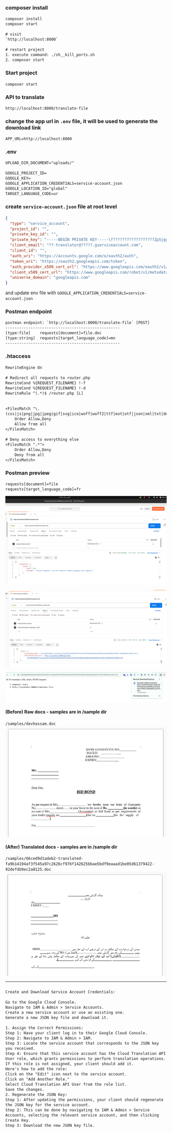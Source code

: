 ### composer install
```shell
composer install
composer start

# visit
`http://localhost:8000`

# restart project
1. execute command: ./sh__kill_ports.sh
2. composer start
```

### Start project
```text
composer start
```

### API to translate
```text
http://localhost:8000/translate-file
```

### change the app url in `.env` file, it will be used to generate the download link
```text
APP_URL=http://localhost:8000
```


### .env
```dotenv
UPLOAD_DIR_DOCUMENT="uploads/"

GOOGLE_PROJECT_ID=
GOOGLE_KEY=
GOOGLE_APPLICATION_CREDENTIALS=service-account.json
GOOGLE_LOCATION_ID="global"
TARGET_LANGUAGE_CODE=ur
```

### create `service-account.json` file at root level
```json
{
  "type": "service_account",
  "project_id": "",
  "private_key_id": "",
  "private_key": "-----BEGIN PRIVATE KEY-----\f??????????????????ZpSjgg==\n-----END PRIVATE KEY-----\n",
  "client_email": "??-translator@?????.gserviceaccount.com",
  "client_id": "",
  "auth_uri": "https://accounts.google.com/o/oauth2/auth",
  "token_uri": "https://oauth2.googleapis.com/token",
  "auth_provider_x509_cert_url": "https://www.googleapis.com/oauth2/v1/certs",
  "client_x509_cert_url": "https://www.googleapis.com/robot/v1/metadata/x5??/??-translator%40???????-s2.iam.gserviceaccount.com",
  "universe_domain": "googleapis.com"
}
```
and update env file with `GOOGLE_APPLICATION_CREDENTIALS=service-account.json`


### Postman endpoint
```text
postman endpoint: `http://localhost:8000/translate-file` [POST]
--------------------------------------------------
[type:file]    requests[document]=file.doc
[type:string]  requests[target_language_code]=mn
--------------------------------------------------
```

### .htaccess
```apacheconf
RewriteEngine On

# Redirect all requests to router.php
RewriteCond %{REQUEST_FILENAME} !-f
RewriteCond %{REQUEST_FILENAME} !-d
RewriteRule ^(.*)$ /router.php [L]


<FilesMatch "\.(css|js|png|jpg|jpeg|gif|svg|ico|woff|woff2|ttf|eot|otf|json|xml|txt|doc|docs|docx|pdf|csv|html|'socs')$">
    Order Allow,Deny
    Allow from all
</FilesMatch>

# Deny access to everything else
<FilesMatch ".*">
    Order Allow,Deny
    Deny from all
</FilesMatch>
```

### Postman preview
```text
requests[document]=file
requests[target_language_code]=fr
```
![preview](samples/preview.png)

![preview02](samples/preview02.png)

![preview03](samples/preview03.png)

#### (Before) Raw docs - samples are in /sample dir
`/samples/devhassam.doc`
![preview04](samples/preview04.png)

#### (After) Translated docs - samples are in /sample dir
`/samples/66ced9d1adeb2-translated-fa9b14194af3f545a97c2626cf976f142625bbae5bdf9eaaad1be05d61379422-92defdb9ec2a0125.doc`
![preview05](samples/preview05.png)

___


### 
```text
Create and Download Service Account Credentials:

Go to the Google Cloud Console.
Navigate to IAM & Admin > Service Accounts.
Create a new service account or use an existing one.
Generate a new JSON key file and download it.

1. Assign the Correct Permissions:
Step 1: Have your client log in to their Google Cloud Console.
Step 2: Navigate to IAM & Admin > IAM.
Step 3: Locate the service account that corresponds to the JSON key you received.
Step 4: Ensure that this service account has the Cloud Translation API User role, which grants permissions to perform translation operations. If this role is not assigned, your client should add it.
Here's how to add the role:
Click on the "Edit" icon next to the service account.
Click on "Add Another Role."
Select Cloud Translation API User from the role list.
Save the changes.
2. Regenerate the JSON Key:
Step 1: After updating the permissions, your client should regenerate the JSON key for the service account.
Step 2: This can be done by navigating to IAM & Admin > Service Accounts, selecting the relevant service account, and then clicking Create Key.
Step 3: Download the new JSON key file.
```
